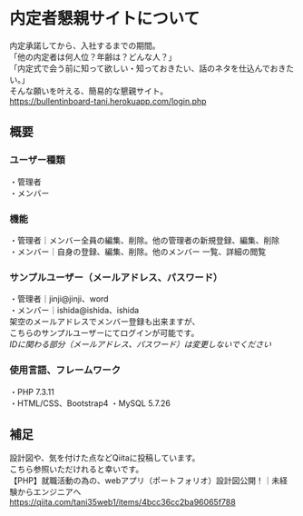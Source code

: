 # 内定者懇親サイトについて  
内定承諾してから、入社するまでの期間。  
「他の内定者は何人位？年齢は？どんな人？」  
「内定式で会う前に知って欲しい・知っておきたい、話のネタを仕込んでおきたい。」  
そんな願いを叶える、簡易的な懇親サイト。    
https://bullentinboard-tani.herokuapp.com/login.php
## 概要  
### ユーザー種類  
・管理者  
・メンバー  
### 機能  
・管理者｜メンバー全員の編集、削除。他の管理者の新規登録、編集、削除  
・メンバー｜自身の登録、編集、削除。他のメンバー 一覧、詳細の閲覧  
### サンプルユーザー（メールアドレス、パスワード）  
・管理者｜jinji@jinji、word  
・メンバー｜ishida@ishida、ishida  
架空のメールアドレスでメンバー登録も出来ますが、  
こちらのサンプルユーザーにてログインが可能です。  
*IDに関わる部分（メールアドレス、パスワード）は変更しないでください*  
### 使用言語、フレームワーク  
・PHP 7.3.11  
・HTML/CSS、Bootstrap4
・MySQL 5.7.26

## 補足   
設計図や、気を付けた点などQiitaに投稿しています。  
こちら参照いただけれると幸いです。  
【PHP】就職活動の為の、webアプリ（ポートフォリオ）設計図公開！｜未経験からエンジニアへ  
https://qiita.com/tani35web1/items/4bcc36cc2ba96065f788
